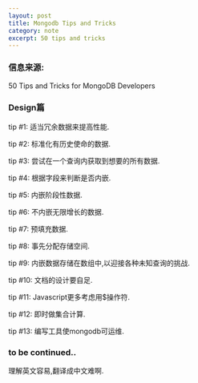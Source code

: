 ```yaml
---
layout: post
title: Mongodb Tips and Tricks
category: note
excerpt: 50 tips and tricks
---
```


### 信息来源:

50 Tips and Tricks for MongoDB Developers

### Design篇

tip #1: 适当冗余数据来提高性能.

tip #2: 标准化有历史使命的数据.

tip #3: 尝试在一个查询内获取到想要的所有数据.

tip #4: 根据字段来判断是否内嵌.

tip #5: 内嵌阶段性数据.

tip #6: 不内嵌无限增长的数据.

tip #7: 预填充数据.

tip #8: 事先分配存储空间.

tip #9: 内嵌数据存储在数组中,以迎接各种未知查询的挑战.

tip #10: 文档的设计要自足.

tip #11: Javascript更多考虑用$操作符.

tip #12: 即时做集合计算.

tip #13: 编写工具使mongodb可运维.

### to be continued..

理解英文容易,翻译成中文难啊.
